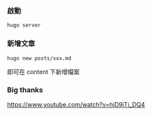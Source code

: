 ### 啟動

```
hugo server
```

### 新增文章

```
hugo new posts/xxx.md
```

即可在 content 下新增檔案

### Big thanks

https://www.youtube.com/watch?v=hjD9jTi_DQ4
